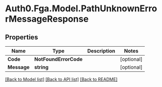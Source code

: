 # Auth0.Fga.Model.PathUnknownErrorMessageResponse

## Properties

Name | Type | Description | Notes
------------ | ------------- | ------------- | -------------
**Code** | **NotFoundErrorCode** |  | [optional] 
**Message** | **string** |  | [optional] 

[[Back to Model list]](../README.md#models) [[Back to API list]](../README.md#api-endpoints) [[Back to README]](../README.md)

